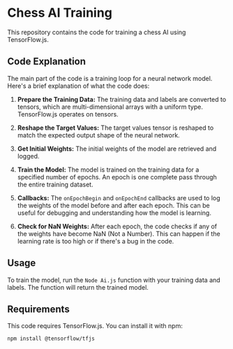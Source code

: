 # Chess AI Training

This repository contains the code for training a chess AI using TensorFlow.js.

## Code Explanation

The main part of the code is a training loop for a neural network model. Here's a brief explanation of what the code does:

1. **Prepare the Training Data:** The training data and labels are converted to tensors, which are multi-dimensional arrays with a uniform type. TensorFlow.js operates on tensors.

2. **Reshape the Target Values:** The target values tensor is reshaped to match the expected output shape of the neural network.

3. **Get Initial Weights:** The initial weights of the model are retrieved and logged.

4. **Train the Model:** The model is trained on the training data for a specified number of epochs. An epoch is one complete pass through the entire training dataset.

5. **Callbacks:** The `onEpochBegin` and `onEpochEnd` callbacks are used to log the weights of the model before and after each epoch. This can be useful for debugging and understanding how the model is learning.

6. **Check for NaN Weights:** After each epoch, the code checks if any of the weights have become NaN (Not a Number). This can happen if the learning rate is too high or if there's a bug in the code.

## Usage

To train the model, run the `Node Ai.js` function with your training data and labels. The function will return the trained model.

## Requirements

This code requires TensorFlow.js. You can install it with npm:

```bash
npm install @tensorflow/tfjs
